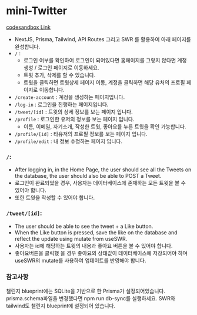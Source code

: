 # mini-Twitter

[codesandbox Link](https://codesandbox.io/p/github/j2h30728/mini-twitter/main?workspaceId=d45c646e-d306-48f3-8d05-9e64edf8f062&file=%2FREADME.md)

- NextJS, Prisma, Tailwind, API Routes 그리고 SWR 를 활용하여 아래 페이지를 완성합니다.
- `/` :
  - 로그인 여부를 확인하여 로그인이 되어있다면 홈페이지를 그렇지 않다면 계정 생성 / 로그인 페이지로 이동하세요.
  - 트윗 추가, 삭제를 할 수 있습니다.
  - 트윗을 클릭하면 트윗상세 페이지 이동, 계정을 클릭하면 해당 유처의 프로필 페이지로 이동합니다.
- `/create-account` : 계정을 생성하는 페이지입니다.
- `/log-in` : 로그인을 진행하는 페이지입니다.
- `/tweet/[id]` : 트윗의 상세 정보를 보는 페이지 입니다.
- `/profile` : 로그인한 유저의 정보를 보는 페이지 입니다.
  - 이름, 이메일, 자기소개, 작성한 트윗, 좋아요를 누른 트윗을 확인 가능합니다.
- `/profile/[id]` : 타유저의 프로필 정보를 보는 페이지 입니다.
- `/profile/edit` : 내 정보 수정하는 페이지 입니다.

### `/`:

- After logging in, in the Home Page, the user should see all the Tweets on the database, the user should also be able to POST a Tweet.
- 로그인이 완료되었을 경우, 사용자는 데이터베이스에 존재하는 모든 트윗을 볼 수 있어야 합니다.
- 또한 트윗을 작성할 수 있어야 합니다.

### `/tweet/[id]`:

- The user should be able to see the tweet + a Like button.
- When the Like button is pressed, save the like on the database and reflect the update using mutate from useSWR.
- 사용자는 id에 해당하는 트윗의 내용과 좋아요 버튼을 볼 수 있어야 합니다.
- 좋아요버튼을 클릭했 을 경우 좋아요의 상태값이 데이터베이스에 저장되어야 하며 useSWR의 mutate를 사용하여 업데이트를 반영해야 합니다.

### 참고사항

챌린지 blueprint에는 SQLite을 기반으로 한 Prisma가 설정되어있습니다.
prisma.schema파일을 변경했다면 npm run db-sync를 실행하세요.
SWR와 tailwind도 챌린지 blueprint에 설정되어 있습니다.
